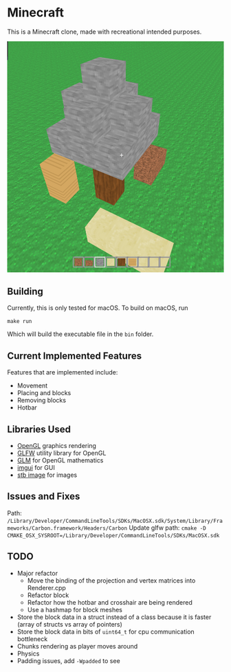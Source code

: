 # Minecraft
This is a Minecraft clone, made with recreational intended purposes.

![Thumbnail Image](res/readme/thumbnail.png)

Building
-----
Currently, this is only tested for macOS. To build on macOS, run
```
make run
```
Which will build the executable file in the `bin` folder.

Current Implemented Features
-----
Features that are implemented include:
* Movement
* Placing and blocks
* Removing blocks
* Hotbar

Libraries Used
-----
* [OpenGL](https://www.opengl.org/) graphics rendering
* [GLFW](https://www.glfw.org/) utility library for OpenGL
* [GLM](https://github.com/g-truc/glm) for OpenGL mathematics
* [imgui](https://github.com/ocornut/imgui) for GUI
* [stb image](https://github.com/nothings/stb/tree/master) for images

Issues and Fixes
-----
Path: `/Library/Developer/CommandLineTools/SDKs/MacOSX.sdk/System/Library/Frameworks/Carbon.framework/Headers/Carbon`
Update glfw path: `cmake -D CMAKE_OSX_SYSROOT=/Library/Developer/CommandLineTools/SDKs/MacOSX.sdk`

TODO
-----
* Major refactor
    * Move the binding of the projection and vertex matrices into Renderer.cpp
    * Refactor block
    * Refactor how the hotbar and crosshair are being rendered
    * Use a hashmap for block meshes
* Store the block data in a struct instead of a class because it is faster (array of structs vs array of pointers)
* Store the block data in bits of `uint64_t` for cpu communication bottleneck
* Chunks rendering as player moves around
* Physics
* Padding issues, add `-Wpadded` to see
